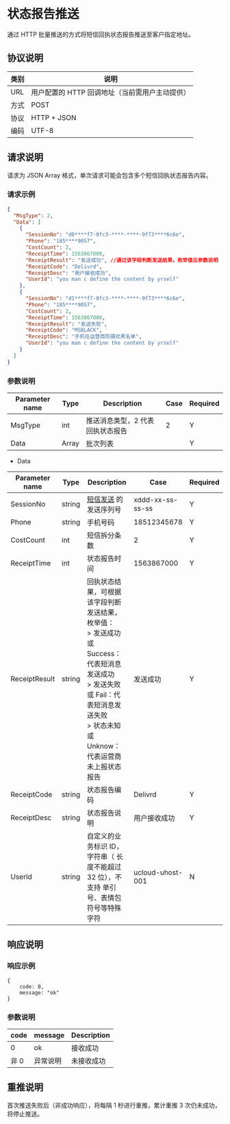# 状态报告推送

通过 HTTP 批量推送的方式将短信回执状态报告推送至客户指定地址。

## 协议说明

| 类别 | 说明                                           |
| ---- | ---------------------------------------------- |
| URL  | 用户配置的 HTTP 回调地址（当前需用户主动提供） |
| 方式 | POST                                           |
| 协议 | HTTP + JSON                                    |
| 编码 | UTF-8                                          |

## 请求说明

请求为 JSON Array 格式，单次请求可能会包含多个短信回执状态报告内容。

### 请求示例

```json
{
  "MsgType": 2,
  "Data": [
    {
      "SessionNo": "d0****f7-0fc3-****-****-9f73****6c6e",
      "Phone": "185****9057",
      "CostCount": 2,
      "ReceiptTime": 1563867000,
      "ReceiptResult": "发送成功", //通过该字段判断发送结果，枚举值见参数说明
      "ReceiptCode": "Delivrd",
      "ReceiptDesc": "用户接收成功",
      "UserId": "you man c define the content by yrself"
    },
    {
      "SessionNo": "d1****f7-0fc3-****-****-9f73****6c6e",
      "Phone": "185****9057",
      "CostCount": 2,
      "ReceiptTime": 1563867000,
      "ReceiptResult": "发送失败",
      "ReceiptCode": "MSBLACK",
      "ReceiptDesc": "手机在运营商防骚扰黑名单",
      "UserId": "you man c define the content by yrself"
    }
  ]
}
```

### 参数说明

| Parameter name | Type  | Description                       | Case | Required |
| -------------- | ----- | --------------------------------- | ---- | -------- |
| MsgType        | int   | 推送消息类型，2 代表 回执状态报告 | 2    | Y        |
| Data           | Array | 批次列表                          |      | Y        |

- Data

| Parameter name | Type   | Description                                                                                                                                                                               | Case             | Required |
| -------------- | ------ | ----------------------------------------------------------------------------------------------------------------------------------------------------------------------------------------- | ---------------- | -------- |
| SessionNo      | string | [短信发送](https://docs.ucloud.cn/api/usms-api/send_usms_message) 的发送序列号                                                                                                            | xddd-xx-ss-ss-ss | Y        |
| Phone          | string | 手机号码                                                                                                                                                                                  | 18512345678      | Y        |
| CostCount      | int    | 短信拆分条数                                                                                                                                                                              | 2                | Y        |
| ReceiptTime    | int    | 状态报告时间                                                                                                                                                                              | 1563867000       | Y        |
| ReceiptResult  | string | 回执状态结果，可根据该字段判断发送结果，枚举值：<br />> 发送成功 或 Success：代表短消息发送成功<br />> 发送失败 或 Fail：代表短消息发送失败<br />> 状态未知 或 Unknow：代表运营商未上报状态报告 | 发送成功         | Y        |
| ReceiptCode    | string | 状态报告编码                                                                                                                                                                              | Delivrd          | Y        |
| ReceiptDesc    | string | 状态报告说明                                                                                                                                                                              | 用户接收成功     | Y        |
| UserId         | string | 自定义的业务标识 ID，字符串（ 长度不能超过 32 位），不支持 单引号、表情包符号等特殊字符                                                                                                   | ucloud-uhost-001 | N        |

## 响应说明

### 响应示例

```
{
    code: 0,
    message: "ok"
}
```

### 参数说明

| code | message  | Description |
| ---- | -------- | ----------- |
| 0    | ok       | 接收成功    |
| 非 0 | 异常说明 | 未接收成功  |

## 重推说明

首次推送失败后（非成功响应），将每隔 1 秒进行重推，累计重推 3 次仍未成功，将停止推送。
